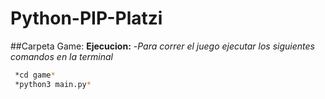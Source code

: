# Python-PIP-Platzi

##Carpeta Game:
**Ejecucion:**
-*Para correr el juego ejecutar los siguientes comandos en la terminal*
```sh
 *cd game*
 *python3 main.py*
```